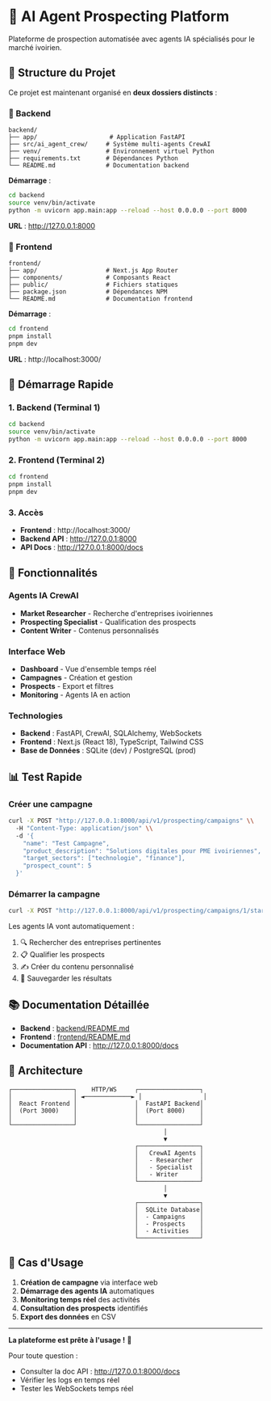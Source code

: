 # 🚀 AI Agent Prospecting Platform

Plateforme de prospection automatisée avec agents IA spécialisés pour le marché ivoirien.

## 📁 Structure du Projet

Ce projet est maintenant organisé en **deux dossiers distincts** :

### 🔧 Backend
```
backend/
├── app/                    # Application FastAPI
├── src/ai_agent_crew/     # Système multi-agents CrewAI  
├── venv/                  # Environnement virtuel Python
├── requirements.txt       # Dépendances Python
└── README.md              # Documentation backend
```

**Démarrage** :
```bash
cd backend
source venv/bin/activate
python -m uvicorn app.main:app --reload --host 0.0.0.0 --port 8000
```
**URL** : http://127.0.0.1:8000

### 🎨 Frontend  
```
frontend/
├── app/                   # Next.js App Router
├── components/            # Composants React
├── public/                # Fichiers statiques
├── package.json           # Dépendances NPM
└── README.md              # Documentation frontend
```

**Démarrage** :
```bash
cd frontend  
pnpm install
pnpm dev
```
**URL** : http://localhost:3000/

## 🚀 Démarrage Rapide

### 1. Backend (Terminal 1)
```bash
cd backend
source venv/bin/activate  
python -m uvicorn app.main:app --reload --host 0.0.0.0 --port 8000
```

### 2. Frontend (Terminal 2)
```bash
cd frontend
pnpm install
pnpm dev
```

### 3. Accès
- **Frontend** : http://localhost:3000/
- **Backend API** : http://127.0.0.1:8000
- **API Docs** : http://127.0.0.1:8000/docs

## 🤖 Fonctionnalités

### Agents IA CrewAI
- **Market Researcher** - Recherche d'entreprises ivoiriennes
- **Prospecting Specialist** - Qualification des prospects  
- **Content Writer** - Contenus personnalisés

### Interface Web
- **Dashboard** - Vue d'ensemble temps réel
- **Campagnes** - Création et gestion
- **Prospects** - Export et filtres
- **Monitoring** - Agents IA en action

### Technologies
- **Backend** : FastAPI, CrewAI, SQLAlchemy, WebSockets
- **Frontend** : Next.js (React 18), TypeScript, Tailwind CSS
- **Base de Données** : SQLite (dev) / PostgreSQL (prod)

## 📊 Test Rapide

### Créer une campagne
```bash
curl -X POST "http://127.0.0.1:8000/api/v1/prospecting/campaigns" \\
  -H "Content-Type: application/json" \\
  -d '{
    "name": "Test Campagne",
    "product_description": "Solutions digitales pour PME ivoiriennes", 
    "target_sectors": ["technologie", "finance"],
    "prospect_count": 5
  }'
```

### Démarrer la campagne
```bash
curl -X POST "http://127.0.0.1:8000/api/v1/prospecting/campaigns/1/start"
```

Les agents IA vont automatiquement :
1. 🔍 Rechercher des entreprises pertinentes
2. 📋 Qualifier les prospects
3. ✍️ Créer du contenu personnalisé
4. 💾 Sauvegarder les résultats

## 📚 Documentation Détaillée

- **Backend** : [backend/README.md](backend/README.md)
- **Frontend** : [frontend/README.md](frontend/README.md)
- **Documentation API** : http://127.0.0.1:8000/docs

## 🔧 Architecture

```
┌─────────────────┐    HTTP/WS     ┌─────────────────┐
│                 │ ◄─────────────► │                 │
│  React Frontend │                │  FastAPI Backend│
│  (Port 3000)    │                │  (Port 8000)    │
│                 │                │                 │
└─────────────────┘                └─────────────────┘
                                           │
                                           ▼
                                   ┌─────────────────┐
                                   │   CrewAI Agents │
                                   │   - Researcher  │
                                   │   - Specialist  │
                                   │   - Writer      │
                                   └─────────────────┘
                                           │
                                           ▼
                                   ┌─────────────────┐
                                   │  SQLite Database│
                                   │  - Campaigns    │
                                   │  - Prospects    │
                                   │  - Activities   │
                                   └─────────────────┘
```

## 🎯 Cas d'Usage

1. **Création de campagne** via interface web
2. **Démarrage des agents IA** automatiques
3. **Monitoring temps réel** des activités
4. **Consultation des prospects** identifiés  
5. **Export des données** en CSV

---

**La plateforme est prête à l'usage !** 🎉

Pour toute question :
- Consulter la doc API : http://127.0.0.1:8000/docs
- Vérifier les logs en temps réel
- Tester les WebSockets temps réel
